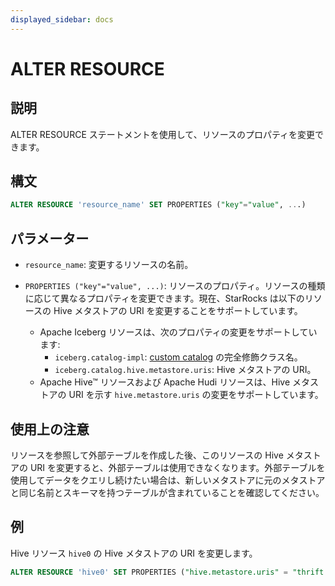 ```yaml
---
displayed_sidebar: docs
---
```


# ALTER RESOURCE

## 説明

ALTER RESOURCE ステートメントを使用して、リソースのプロパティを変更できます。

## 構文

```SQL
ALTER RESOURCE 'resource_name' SET PROPERTIES ("key"="value", ...)
```

## パラメーター

- `resource_name`: 変更するリソースの名前。

- `PROPERTIES ("key"="value", ...)`: リソースのプロパティ。リソースの種類に応じて異なるプロパティを変更できます。現在、StarRocks は以下のリソースの Hive メタストアの URI を変更することをサポートしています。
  - Apache Iceberg リソースは、次のプロパティの変更をサポートしています:
    - `iceberg.catalog-impl`: [custom catalog](../../../data_source/External_table.md) の完全修飾クラス名。
    - `iceberg.catalog.hive.metastore.uris`: Hive メタストアの URI。
  - Apache Hive™ リソースおよび Apache Hudi リソースは、Hive メタストアの URI を示す `hive.metastore.uris` の変更をサポートしています。

## 使用上の注意

リソースを参照して外部テーブルを作成した後、このリソースの Hive メタストアの URI を変更すると、外部テーブルは使用できなくなります。外部テーブルを使用してデータをクエリし続けたい場合は、新しいメタストアに元のメタストアと同じ名前とスキーマを持つテーブルが含まれていることを確認してください。

## 例

Hive リソース `hive0` の Hive メタストアの URI を変更します。

```SQL
ALTER RESOURCE 'hive0' SET PROPERTIES ("hive.metastore.uris" = "thrift://xx.xx.xx.xx:9083")
```